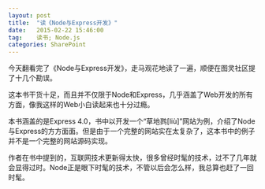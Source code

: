```yaml
---
layout: post
title:  "读《Node与Express开发》"
date:   2015-02-22 15:46:00
tag:    读书; Node.js
categories: SharePoint
---
```

今天翻看完了《Node与Express开发》，走马观花地读了一遍，顺便在图灵社区提了十几个勘误。

这本书干货十足，而且并不仅限于Node和Express，几乎涵盖了Web开发的所有方面，像我这样的Web小白读起来也十分过瘾。

本书涵盖的是Express 4.0，书中以开发一个“草地鹨[liù]”网站为例，介绍了Node与Express的方方面面。但是由于一个完整的网站实在太复杂了，这本书中的例子并不是一个完整的网站源码实现。

作者在书中提到的，互联网技术更新得太快，很多曾经时髦的技术，过不了几年就会显得过时。Node正是眼下时髦的技术，不管以后会怎么样，我总算也赶了一回时髦。